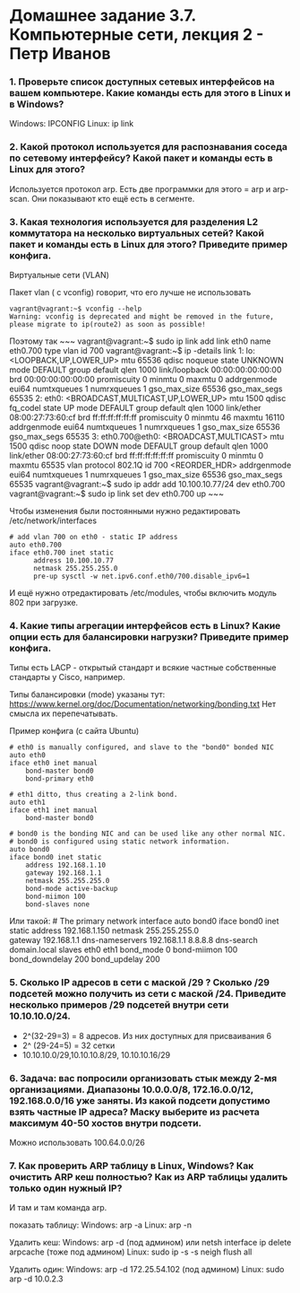 <h1>Домашнее задание 3.7. Компьютерные сети, лекция 2 - Петр Иванов</h1>

<h3>1. Проверьте список доступных сетевых интерфейсов на вашем компьютере. Какие команды есть для этого в Linux и в Windows?</h3>

Windows: IPCONFIG
Linux: ip link

<h3>2. Какой протокол используется для распознавания соседа по сетевому интерфейсу? Какой пакет и команды есть в Linux для этого?</h3>

Используется протокол arp. Есть две программки для этого = arp и arp-scan. Они показывают кто ещё есть в сегменте. 

<h3>3. Какая технология используется для разделения L2 коммутатора на несколько виртуальных сетей? Какой пакет и команды есть в Linux для этого? Приведите пример конфига.</h3>

Виртуальные сети (VLAN)

Пакет vlan ( с vconfig) говорит, что его лучше не использовать 

	vagrant@vagrant:~$ vconfig --help
	Warning: vconfig is deprecated and might be removed in the future, please migrate to ip(route2) as soon as possible!
	
Поэтому так
	~~~
	vagrant@vagrant:~$ sudo ip link add link eth0 name eth0.700 type vlan id 700
	vagrant@vagrant:~$ ip -details link
	1: lo: <LOOPBACK,UP,LOWER_UP> mtu 65536 qdisc noqueue state UNKNOWN mode DEFAULT group default qlen 1000
		link/loopback 00:00:00:00:00:00 brd 00:00:00:00:00:00 promiscuity 0 minmtu 0 maxmtu 0 addrgenmode eui64 numtxqueues 1 numrxqueues 1 gso_max_size 65536 gso_max_segs 65535
	2: eth0: <BROADCAST,MULTICAST,UP,LOWER_UP> mtu 1500 qdisc fq_codel state UP mode DEFAULT group default qlen 1000
		link/ether 08:00:27:73:60:cf brd ff:ff:ff:ff:ff:ff promiscuity 0 minmtu 46 maxmtu 16110 addrgenmode eui64 numtxqueues 1 numrxqueues 1 gso_max_size 65536 gso_max_segs 65535
	3: eth0.700@eth0: <BROADCAST,MULTICAST> mtu 1500 qdisc noop state DOWN mode DEFAULT group default qlen 1000
		link/ether 08:00:27:73:60:cf brd ff:ff:ff:ff:ff:ff promiscuity 0 minmtu 0 maxmtu 65535
		vlan protocol 802.1Q id 700 <REORDER_HDR> addrgenmode eui64 numtxqueues 1 numrxqueues 1 gso_max_size 65536 gso_max_segs 65535
	vagrant@vagrant:~$ sudo ip addr add 10.100.10.77/24 dev eth0.700
	vagrant@vagrant:~$ sudo ip link set dev eth0.700 up
	~~~
	
Чтобы изменения были постоянными нужно редактировать /etc/network/interfaces

	# add vlan 700 on eth0 - static IP address
	auto eth0.700
	iface eth0.700 inet static
		  address 10.100.10.77
		  netmask 255.255.255.0
		  pre-up sysctl -w net.ipv6.conf.eth0/700.disable_ipv6=1
		  

И ещё нужно отредактировать /etc/modules, чтобы включить модуль 802 при загрузке. 

<h3>4. Какие типы агрегации интерфейсов есть в Linux? Какие опции есть для балансировки нагрузки? Приведите пример конфига.</h3>

Типы есть LACP - открытый стандарт и всякие частные собственные стандарты у Cisco, например. 

Типы балансировки  (mode) указаны тут: https://www.kernel.org/doc/Documentation/networking/bonding.txt
Нет смысла их перепечатывать.  


Пример конфига (с сайта Ubuntu)

	# eth0 is manually configured, and slave to the "bond0" bonded NIC
	auto eth0
	iface eth0 inet manual
		bond-master bond0
		bond-primary eth0

	# eth1 ditto, thus creating a 2-link bond.
	auto eth1
	iface eth1 inet manual
		bond-master bond0

	# bond0 is the bonding NIC and can be used like any other normal NIC.
	# bond0 is configured using static network information.
	auto bond0
	iface bond0 inet static
		address 192.168.1.10
		gateway 192.168.1.1
		netmask 255.255.255.0
		bond-mode active-backup
		bond-miimon 100
		bond-slaves none

Или такой:
	# The primary network interface
	auto bond0
	iface bond0 inet static
		address 192.168.1.150
		netmask 255.255.255.0	
		gateway 192.168.1.1
		dns-nameservers 192.168.1.1 8.8.8.8
		dns-search domain.local
			slaves eth0 eth1
			bond_mode 0
			bond-miimon 100
			bond_downdelay 200
			bond_updelay 200

<h3>5. Сколько IP адресов в сети с маской /29 ? Сколько /29 подсетей можно получить из сети с маской /24. Приведите несколько примеров /29 подсетей внутри сети 10.10.10.0/24.</h3>

- 2^(32-29=3) = 8 адресов. Из них доступных для присваивания 6
- 2^ (29-24=5) = 32 сетки
- 10.10.10.0/29,10.10.10.8/29, 10.10.10.16/29


<h3>6. Задача: вас попросили организовать стык между 2-мя организациями. Диапазоны 10.0.0.0/8, 172.16.0.0/12, 192.168.0.0/16 уже заняты. 
Из какой подсети допустимо взять частные IP адреса? Маску выберите из расчета максимум 40-50 хостов внутри подсети.</h3>

Можно использовать 100.64.0.0/26

<h3>7. Как проверить ARP таблицу в Linux, Windows? Как очистить ARP кеш полностью? Как из ARP таблицы удалить только один нужный IP?</h3>

И там и там команда arp. 

показать таблицу:
	Windows: arp -a 
	Linux: arp -n

Удалить кеш:
	Windows: arp -d (под админом) или netsh interface ip delete arpcache (тоже под админом) 
	Linux: sudo ip -s -s neigh flush all
	
Удалить один:
	Windows: arp -d 172.25.54.102 (под админом)
	Linux: sudo arp -d 10.0.2.3



